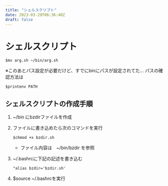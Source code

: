 ```yaml
---
title: "シェルスクリプト"
date: 2023-03-29T06:36:40Z
draft: false
---
```


# シェルスクリプト
```
$mv arg.sh ~/bin/arg.sh
```

※このあとパス設定が必要だけど、すでにbinにパスが設定されてた…
パスの確認方法は
```
$printenv PATH
```

## シェルスクリプトの作成手順

1. ~/bin にbzdirファイルを作成
1. ファイルに書き込めたら次のコマンドを実行
    ```
    $chmod +x bzdir.sh 
    ```
    - ファイル内容は　~/bin/bzdir を参照

1. ~/.bashrcに下記の記述を書き込む
    ```
    "alias bzdir='bzdir.sh'
    ```
1. $source ~/.bashrcを実行
